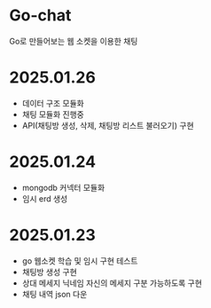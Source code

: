 # Go-chat

Go로 만들어보는 웹 소켓을 이용한 채팅

# 2025.01.26
- 데이터 구조 모듈화
- 채팅 모듈화 진행중
- API(채팅방 생성, 삭제, 채팅방 리스트 불러오기) 구현

# 2025.01.24
- mongodb 커넥터 모듈화
- 임시 erd 생성

# 2025.01.23
- go 웹소켓 학습 및 임시 구현 테스트
- 채팅방 생성 구현
- 상대 메세지 닉네임 자신의 메세지 구분 가능하도록 구현
- 채팅 내역 json 다운